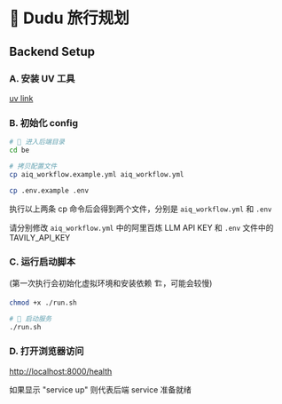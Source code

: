 # 🦤 Dudu 旅行规划

## Backend Setup

### A. 安装 UV 工具

[uv link](https://github.com/astral-sh/uv)

### B. 初始化 config 
```bash
# 🐍 进入后端目录
cd be

# 拷贝配置文件
cp aiq_workflow.example.yml aiq_workflow.yml

cp .env.example .env
```

执行以上两条 cp 命令后会得到两个文件，分别是 `aiq_workflow.yml` 和 `.env`

请分别修改 `aiq_workflow.yml` 中的阿里百炼 LLM API KEY 和 `.env` 文件中的 TAVILY_API_KEY

### C. 运行启动脚本 
(第一次执行会初始化虚拟环境和安装依赖 🏗️，可能会较慢)

```bash
chmod +x ./run.sh

# 🚀 启动服务
./run.sh 
```

### D. 打开浏览器访问

[http://localhost:8000/health](http://localhost:8000/health)

如果显示 "service up" 则代表后端 service 准备就绪  
